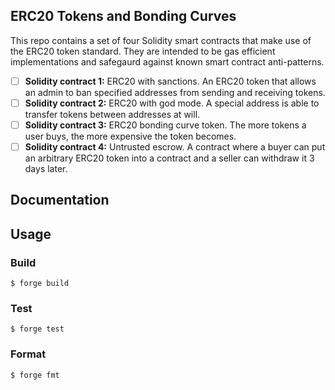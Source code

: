## ERC20 Tokens and Bonding Curves

This repo contains a set of four Solidity smart contracts that make use of the ERC20 token standard. They are intended to be gas efficient implementations and safegaurd against known smart contract anti-patterns. 
- [ ]  **Solidity contract 1:** ERC20 with sanctions. An ERC20 token that allows an admin to ban specified addresses from sending and receiving tokens.
- [ ]  **Solidity contract 2:** ERC20 with god mode. A special address is able to transfer tokens between addresses at will.
- [ ]  **Solidity contract 3:** ERC20 bonding curve token. The more tokens a user buys, the more expensive the token becomes.
- [ ]  **Solidity contract 4:** Untrusted escrow. A contract where a buyer can put an arbitrary ERC20 token into a contract and a seller can withdraw it 3 days later.

## Documentation

## Usage

### Build

```shell
$ forge build
```

### Test

```shell
$ forge test
```

### Format

```shell
$ forge fmt
```
